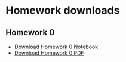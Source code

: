 # Homework downloads

## Homework 0

- [Download Homework 0 Notebook](./homework-0/hw-00.ipynb)
- [Download Homework 0 PDF](./homework-0/hw-00.pdf)
